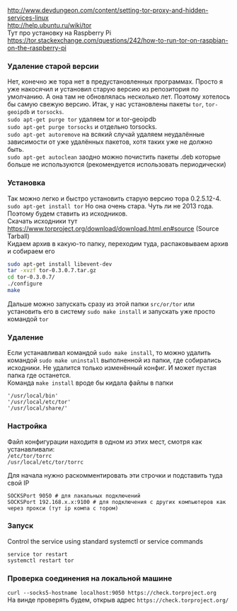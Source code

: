http://www.devdungeon.com/content/setting-tor-proxy-and-hidden-services-linux  
http://help.ubuntu.ru/wiki/tor  
Тут про установку на Raspberry Pi  
https://tor.stackexchange.com/questions/242/how-to-run-tor-on-raspbian-on-the-raspberry-pi

### Удаление старой версии
Нет, конечно же тора нет в предустановленных программах. Просто я уже накосячил и установил старую версию из репозитория по умолчанию. А она там не обновлялась несколько лет. Поэтому хотелось бы самую свежую версию.
Итак, у нас установлены пакеты `tor`, `tor-geoipdb` и `torsocks`.  
`sudo apt-get purge tor` удаляем tor и tor-geoipdb  
`sudo apt-get purge torsocks` и отдельно torsocks.  
`sudo apt-get autoremove` на всякий случай удаляем неудалённые зависимости от уже удалённых пакетов, хотя таких уже не должно быть.  
`sudo apt-get autoclean` заодно можно почистить пакеты .deb которые больше не используются (рекомендуется использовать периодически)  

### Установка
Так можно легко и быстро установить старую версию тора 0.2.5.12-4. `sudo apt-get install tor` Но она очень стара. Чуть ли не 2013 года. Поэтому будем ставить из исходников.  
Скачать исходники тут https://www.torproject.org/download/download.html.en#source (Source Tarball)  
Кидаем архив в какую-то папку, переходим туда, распаковываем архив и собираем его  
```bash
sudo apt-get install libevent-dev
tar -xvzf tor-0.3.0.7.tar.gz
cd tor-0.3.0.7/
./configure
make
```
Дальше можно запускать сразу из этой папки `src/or/tor` или установить его в систему `sudo make install` и запускать уже просто командой `tor`

### Удаление
Если устанавливал командой `sudo make install`, то можно удалить командой `sudo make uninstall` выполненной из папки, где собирались исходники. Не удалится только изменённый конфиг. И может пустая папка где останется.  
Команда `make install` вроде бы кидала файлы в папки
```
'/usr/local/bin'
'/usr/local/etc/tor'
'/usr/local/share/'
```

### Настройка
Файл конфигурации находитя в одном из этих мест, смотря как устанавливали:  
`/etc/tor/torrc`  
`/usr/local/etc/tor/torrc`

Для начала нужно раскомментировать эти строчки и подставить туда свой IP
```
SOCKSPort 9050 # для лакальных подключений
SOCKSPort 192.168.x.x:9100 # для подключения с других компьютеров как через прокси (тут ip компа с тором)
```

### Запуск
Control the service using standard systemctl or service commands
```
service tor restart
systemctl restart tor
```

### Проверка соединения на локальной машине
`curl --socks5-hostname localhost:9050 https://check.torproject.org`  
На винде проверять будем, открыв адрес `https://check.torproject.org/`
